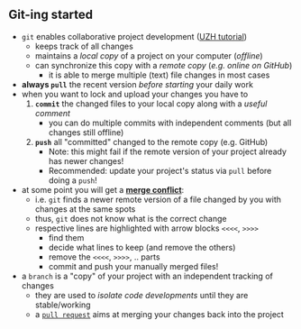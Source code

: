 ## Git-ing started

-   `git` enables collaborative project development ([UZH tutorial](https://geo.uzh.ch/microsite/reproducible_research/post/rr-rstudio-git/))
    -   keeps track of all changes
    -   maintains a *local copy* of a project on your computer (*offline*)
    -   can synchronize this copy with a *remote copy* (*e.g. online on GitHub*)
        -   it is able to merge multiple (text) file changes in most cases
-   **always `pull`** the recent version *before starting* your daily work
-   when you want to lock and upload your changes you have to
    1.  **`commit`** the changed files to your local copy along with a *useful comment*
        -   you can do multiple commits with independent comments (but all changes still offline)
    2.  **`push`** all "committed" changed to the remote copy (e.g. GitHub)
        -   Note: this might fail if the remote version of your project already has newer changes!
        -   Recommended: update your project's status via `pull` before doing a `push`!
-   at some point you will get a [**merge conflict**](https://www.atlassian.com/git/tutorials/using-branches/merge-conflicts):
    -   i.e. `git` finds a newer remote version of a file changed by you with changes at the same spots
    -   thus, `git` does not know what is the correct change
    -   respective lines are highlighted with arrow blocks `<<<<`, `>>>>`
        -   find them
        -   decide what lines to keep (and remove the others)
        -   remove the `<<<<`, `>>>>`, .. parts
        -   commit and push your manually merged files!
- a `branch` is a "copy" of your project with an independent tracking of changes
    - they are used to *isolate code developments* until they are stable/working
    - a [`pull request`](https://www.atlassian.com/git/tutorials/making-a-pull-request) aims at merging your changes back into the project
